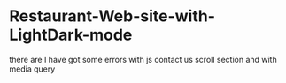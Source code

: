 # Restaurant-Web-site-with-LightDark-mode

there are I have got some errors with js contact us scroll section and with media query 
